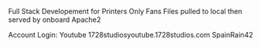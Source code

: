 Full Stack Developement for Printers Only Fans
Files pulled to local then served by onboard Apache2


Account Login: Youtube
1728studiosyoutube.1728studios.com
SpainRain42



